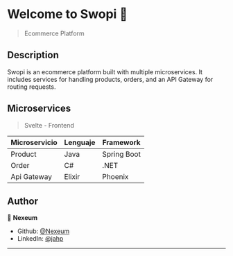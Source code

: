 <h1>Welcome to Swopi 👋</h1>

> Ecommerce Platform

## Description

Swopi is an ecommerce platform built with multiple microservices. It includes services for handling products, orders, and an API Gateway for routing requests.

## Microservices

> Svelte - Frontend

| Microservicio | Lenguaje | Framework   |
|---------------|----------|-------------|
| Product       | Java     | Spring Boot |
| Order         | C#       | .NET        |
| Api Gateway   | Elixir   | Phoenix     |

## Author

👤 **Nexeum**

* Github: [@Nexeum](https://github.com/Nexeum)
* LinkedIn: [@jahp](https://linkedin.com/in/jahp)

***